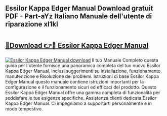 ## Essilor Kappa Edger Manual Download gratuit PDF - Part-aYz Italiano Manuale dell'utente di riparazione xI1kl

# <h2><a href="http://dffom9.blite.top/?on=Essilor+Kappa+Edger+Manual">🔗Download 👉🔴 Essilor Kappa Edger Manual</a></h2>

[![Essilor Kappa Edger Manual download](https://i.imgur.com/lujVjoI.png)](http://dffom9.blite.top/?on=Essilor+Kappa+Edger+Manual)
Il tuo Manuale Completo questa guida per l'utente fornisce una panoramica completa del tuo nuovo Essilor Kappa Edger Manual, inclusi suggerimenti su installazione, funzionamento, manutenzione e Risoluzione dei problemi. Istruzioni di base Essilor Kappa Edger Manual questo manuale contiene istruzioni importanti per la configurazione e il funzionamento sicuri ed efficaci del prodotto. Questo Essilor Kappa Edger Manual offre una gamma completa di funzionalità per soddisfare le tue esigenze specifiche. Assistenza clienti dedicata Essilor Kappa Edger Manual. Ci impegniamo a supportarti personalmente e in modo tempestivo.
